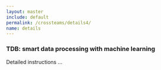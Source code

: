 ```yaml
---
layout: master
include: default
permalink: /crossteams/details4/
name: details
---
```


<h3> TDB: smart data processing with machine learning</h3>
Detailed instructions ...
